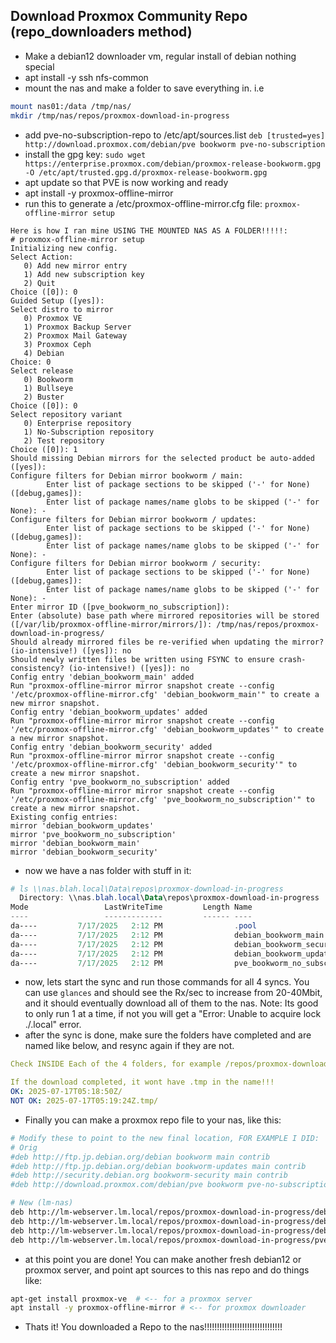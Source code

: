 ## Download Proxmox Community Repo (repo_downloaders method)
* Make a debian12 downloader vm, regular install of debian nothing special
* apt install -y ssh nfs-common
* mount the nas and make a folder to save everything in. i.e 
```bash
mount nas01:/data /tmp/nas/
mkdir /tmp/nas/repos/proxmox-download-in-progress
```
* add pve-no-subscription-repo to /etc/apt/sources.list ```deb [trusted=yes] http://download.proxmox.com/debian/pve bookworm pve-no-subscription```
* install the gpg key: ```sudo wget https://enterprise.proxmox.com/debian/proxmox-release-bookworm.gpg -O /etc/apt/trusted.gpg.d/proxmox-release-bookworm.gpg```
* apt update so that PVE is now working and ready
* apt install -y proxmox-offline-mirror
* run this to generate a /etc/proxmox-offline-mirror.cfg file: ```proxmox-offline-mirror setup```
```
Here is how I ran mine USING THE MOUNTED NAS AS A FOLDER!!!!!:
# proxmox-offline-mirror setup
Initializing new config.
Select Action:
   0) Add new mirror entry
   1) Add new subscription key
   2) Quit
Choice ([0]): 0
Guided Setup ([yes]):
Select distro to mirror
   0) Proxmox VE
   1) Proxmox Backup Server
   2) Proxmox Mail Gateway
   3) Proxmox Ceph
   4) Debian
Choice: 0
Select release
   0) Bookworm
   1) Bullseye
   2) Buster
Choice ([0]): 0
Select repository variant
   0) Enterprise repository
   1) No-Subscription repository
   2) Test repository
Choice ([0]): 1
Should missing Debian mirrors for the selected product be auto-added ([yes]):
Configure filters for Debian mirror bookworm / main:
        Enter list of package sections to be skipped ('-' for None) ([debug,games]):
        Enter list of package names/name globs to be skipped ('-' for None): -
Configure filters for Debian mirror bookworm / updates:
        Enter list of package sections to be skipped ('-' for None) ([debug,games]):
        Enter list of package names/name globs to be skipped ('-' for None): -
Configure filters for Debian mirror bookworm / security:
        Enter list of package sections to be skipped ('-' for None) ([debug,games]):
        Enter list of package names/name globs to be skipped ('-' for None): -
Enter mirror ID ([pve_bookworm_no_subscription]):
Enter (absolute) base path where mirrored repositories will be stored ([/var/lib/proxmox-offline-mirror/mirrors/]): /tmp/nas/repos/proxmox-download-in-progress/
Should already mirrored files be re-verified when updating the mirror? (io-intensive!) ([yes]): no
Should newly written files be written using FSYNC to ensure crash-consistency? (io-intensive!) ([yes]): no
Config entry 'debian_bookworm_main' added
Run "proxmox-offline-mirror mirror snapshot create --config '/etc/proxmox-offline-mirror.cfg' 'debian_bookworm_main'" to create a new mirror snapshot.
Config entry 'debian_bookworm_updates' added
Run "proxmox-offline-mirror mirror snapshot create --config '/etc/proxmox-offline-mirror.cfg' 'debian_bookworm_updates'" to create a new mirror snapshot.
Config entry 'debian_bookworm_security' added
Run "proxmox-offline-mirror mirror snapshot create --config '/etc/proxmox-offline-mirror.cfg' 'debian_bookworm_security'" to create a new mirror snapshot.
Config entry 'pve_bookworm_no_subscription' added
Run "proxmox-offline-mirror mirror snapshot create --config '/etc/proxmox-offline-mirror.cfg' 'pve_bookworm_no_subscription'" to create a new mirror snapshot.
Existing config entries:
mirror 'debian_bookworm_updates'
mirror 'pve_bookworm_no_subscription'
mirror 'debian_bookworm_main'
mirror 'debian_bookworm_security'
```
* now we have a nas folder with stuff in it:
```powershell
# ls \\nas.blah.local\Data\repos\proxmox-download-in-progress
  Directory: \\nas.blah.local\Data\repos\proxmox-download-in-progress
Mode                 LastWriteTime         Length Name
----                 -------------         ------ ----
da----         7/17/2025   2:12 PM                .pool
da----         7/17/2025   2:12 PM                debian_bookworm_main
da----         7/17/2025   2:12 PM                debian_bookworm_security
da----         7/17/2025   2:12 PM                debian_bookworm_updates
da----         7/17/2025   2:12 PM                pve_bookworm_no_subscription
```
* now, lets start the sync and run those commands for all 4 syncs. You can use `glances` and should see the Rx/sec to increase from 20-40Mbit, and it should eventually download all of them to the nas. Note: Its good to only run 1 at a time, if not you will get a "Error: Unable to acquire lock ./.local" error.
* after the sync is done, make sure the folders have completed and are named like below, and resync again if they are not.
```yaml
Check INSIDE Each of the 4 folders, for example /repos/proxmox-download-in-progress/pve_bookworm_no_subscription/

If the download completed, it wont have .tmp in the name!!!
OK: 2025-07-17T05:18:50Z/      
NOT OK: 2025-07-17T05:19:24Z.tmp/  
```
* Finally you can make a proxmox repo file to your nas, like this:
```bash
# Modify these to point to the new final location, FOR EXAMPLE I DID:
# Orig
#deb http://ftp.jp.debian.org/debian bookworm main contrib
#deb http://ftp.jp.debian.org/debian bookworm-updates main contrib
#deb http://security.debian.org bookworm-security main contrib
#deb http://download.proxmox.com/debian/pve bookworm pve-no-subscription

# New (lm-nas)
deb http://lm-webserver.lm.local/repos/proxmox-download-in-progress/debian_bookworm_main/2025-07-17T05%3A18%3A50Z/ bookworm main contrib
deb http://lm-webserver.lm.local/repos/proxmox-download-in-progress/debian_bookworm_updates/2025-07-17T05%3A19%3A02Z/ bookworm-updates main contrib
deb http://lm-webserver.lm.local/repos/proxmox-download-in-progress/debian_bookworm_security/2025-07-17T05%3A19%3A24Z.tmp/ bookworm-security main contrib
deb http://lm-webserver.lm.local/repos/proxmox-download-in-progress/pve_bookworm_no_subscription/2025-07-17T05%3A19%3A39Z.tmp/ bookworm pve-no-subscription

``` 
* at this point you are done! You can make another fresh debian12 or proxmox server, and point apt sources to this nas repo and do things like:
```bash
apt-get install proxmox-ve  # <-- for a proxmox server
apt install -y proxmox-offline-mirror # <-- for proxmox downloader
```
* Thats it! You downloaded a Repo to the nas!!!!!!!!!!!!!!!!!!!!!!!!!!!!!!!







